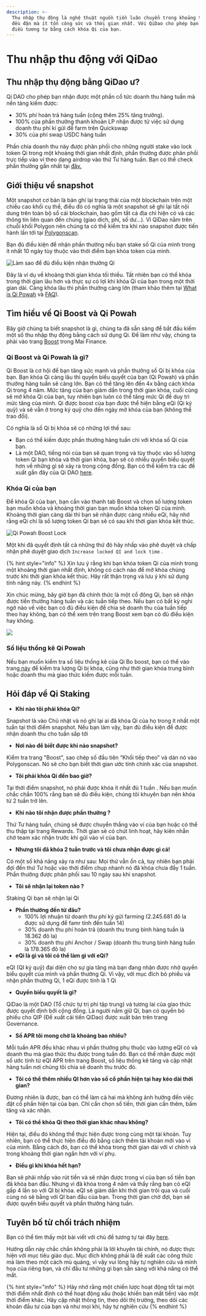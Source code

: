 ```yaml
---
description: >-
  Thu nhập thụ động là nghệ thuật nguồn tiền luân chuyển trong khoảng thời gian
  đều đặn mà ít tốn công sức và thời gian nhất. Với QiDao cho phép bạn đạt được
  điều tương tự bằng cách khóa Qi của bạn.
---
```


# Thu nhập thu động với QiDao

## Thu nhập thụ động bằng QiDao ư?

Qi DAO cho phép bạn nhận được một phần cổ tức doanh thu hàng tuần mà nền tảng kiếm được:

* 30% phí hoàn trả hàng tuần \(cộng thêm 25% tăng trưởng\). 
* 100% của phần thưởng thanh khoản LP nhận được từ việc sử dụng doanh thu phí kí gửi để farm trên Quickswap 
* 30% của phí swap USDC hàng tuần 

Phần chia doanh thu này được phân phối cho những người stake vào lock token Qi trong một khoảng thời gian nhất định, phần thưởng được phân phối trực tiếp vào ví theo dạng airdrop vào thứ Tư hàng tuần. Bạn có thể check phần thưởng gần nhất tại [đây.](https://app.mai.finance/rewards)

## Giới thiệu về snapshot

Một snapshot cơ bản là bản ghi lại trạng thái của một blockchain trên một chiều cao khối cụ thể, điều đó có nghĩa là môt snapshot sẽ ghi lại tất nội dung trên toàn bộ sổ cái blockchain, bao gồm tất cả địa chỉ hiện có và các thông tin liên quan đến chúng \(giao dich, phí, số dư...\). Vì QiDao nằm trên chuỗi khối Polygon nên chúng ta có thể kiểm tra khi nào snapshot được tiến hành lần tới tại [Polygonscan](https://polygonscan.com/).

Bạn đủ điều kiện để nhận phần thưởng nếu bạn stake số Qi của mình trong ít nhất 10 ngày tùy thuộc vào thời điểm bạn khóa token của mình. 

![L&#xE0;m sao &#x111;&#x1EC3; &#x111;&#x1EE7; &#x111;i&#x1EC1;u ki&#x1EC7;n nh&#x1EAD;n th&#x1B0;&#x1EDF;ng Qi](../.gitbook/assets/unknown.png)

Đây là ví dụ về khoảng thời gian khóa tối thiều. Tất nhiên bạn có thể khóa trong thời gian lâu hơn và thực sự có lợi khi khóa Qi của bạn trong một thời gian dài. Càng khóa  lâu thì phần thưởng càng lớn \(tham khảo thêm tại [What is Qi Powah](earning-passive-income-with-qidao.md#what-is-qi-powah) và [FAQ](earning-passive-income-with-qidao.md#faqs-of-qi-staking)\).

## Tìm hiểu về Qi Boost và Qi Powah

Bây giờ chúng ta biết snapshot là gì, chúng ta đã sẵn sàng để bắt đầu kiếm một số thu nhập thụ động bằng cách sử dụng Qi. Để làm như vậy, chúng ta phải vào trang [Boost](https://app.mai.finance/boost) trong Mai Finance.

### Qi Boost và Qi Powah là gì?

Qi Boost là cơ hội để bạn tăng sức mạnh và phần thưởng số Qi bị khóa của bạn. Bạn khóa Qi càng lâu thì quyền biểu quyết của bạn \(Qi Powah\) và phần thưởng hàng tuần sẽ càng lớn. Bạn có thể tăng lên đến 4x bằng cách khóa Qi trong 4 năm. Mức tăng của bạn giảm dần trong thời gian khóa, cuối cùng sẽ mở khóa Qi của bạn, tuy nhiên bạn luôn có thể tăng mức Qi để duy trì mức tăng của mình. Qi được boost của bạn được thể hiện bằng eQi \(Qi ký quỹ\) và sẽ vẫn ở trong ký quỹ cho đến ngày mở khóa của bạn \(không thể trao đổi\).

Có nghĩa là số Qi bị khóa sẽ có những lợi thế sau:

* Bạn có thể kiếm được phần thưởng hàng tuần chỉ với khóa số Qi của bạn.
* Là một DAO, tiếng nói của bạn sẽ quan trọng và tùy thuộc vào số lượng token Qi bạn khóa và thời gian khóa, bạn sẽ có nhiều quyền biểu quyết hơn về những gì sẽ xảy ra trong cộng đồng. Bạn có thể kiểm tra các đề xuất gần đây của Qi DAO [here](https://snapshot.org/#/qidao.eth).

### Khóa Qi của bạn

Để khóa  Qi của bạn, bạn cần vào thanh tab Boost và chọn số lượng token bạn muốn khóa và khoảng thời gian bạn muốn khóa token Qi của mình. Khoảng thời gian càng dài thì bạn sẽ nhận được càng nhiều eQi, hãy nhớ rằng eQi chỉ là số lượng token Qi bạn sẽ có sau khi thời gian khóa kết thúc.

![Qi Powah Boost Lock](../.gitbook/assets/captura.jpg)

Một khi đã quyết định tất cả những thứ đó hãy nhấp vào phê duyệt và chấp nhận phê duyệt giao dịch `Increase locked QI and lock time` .

{% hint style="info" %}
Xin lưu ý rằng khi bạn khóa token Qi của mình trong một khoảng thời gian nhất định, không có cách nào để mở khóa chúng trước khi thời gian khóa kết thúc. Hãy rất thận trọng và lưu ý khi sử dụng tính năng này.
{% endhint %}

Xin chúc mừng, bây giờ bạn đã chính thức là một cổ đông Qi, bạn sẽ nhận được tiền thưởng hàng tuần và các tuần tiếp theo. Nếu bạn có bất kỳ nghi ngờ nào về việc bạn có đủ điều kiện để chia sẻ doanh thu của tuần tiếp theo hay không, bạn có thể xem trên trang Boost xem bạn có đủ điều kiện hay không.

![](../.gitbook/assets/captura%20%281%29.jpg)

### Số liệu thống kê Qi Powah

Nếu bạn muốn kiểm tra số liệu thống kê của Qi Bo boost, bạn có thể vào trang[ này](https://app.mai.finance/boost/stats) để kiểm tra lượng Qi bị khóa, cũng như thời gian khóa trung bình hoặc doanh thu mà giao thức kiếm được mỗi tuần.

## Hỏi đáp về Qi Staking

* **Khi nào tôi phải khóa Qi?** 

Snapshot là vào Chủ nhật và nó ghi lại ai đã khóa Qi của họ trong ít nhất một tuần tại thời điểm snapshot. Nếu bạn làm vậy, bạn đủ điều kiện để được nhận doanh thu cho tuần sắp tới

* **Nơi nào để biết được khi nào snapshot?** 

Kiểm tra trang "Boost", sao chép số đầu tiên “Khối tiếp theo” và dán nó vào Polygonscan. Nó sẽ cho bạn biết thời gian ước tính chính xác của snapshot.

* **Tôi phải khóa Qi đến bao giờ?** 

Tại thời điểm snapshot, nó phải được khóa ít nhất đủ 1 tuần . Nếu bạn muốn chắc chắn 100% rằng bạn sẽ đủ điều kiện, chúng tôi khuyên bạn nên khóa từ 2 tuần trở lên.

* **Khi nào tôi nhận được phần thưởng ?** 

Thứ Tư hàng tuần, chúng sẽ được chuyển thẳng vào ví của bạn hoặc có thể thu thập tại trang Rewards. Thời gian sẽ có chút linh hoạt, hãy kiên nhẫn chờ team xác nhận trước khi gửi vào ví của bạn.

* **Nhưng tôi đã khóa 2 tuần trước và tôi chưa nhận được gì cả!** 

Có một số khả năng xảy ra như sau: Mọi thứ vẫn ổn cả, tuy nhiên bạn phải đợi đến thứ Tư hoặc vào thời điểm chụp nhanh nó đã khóa chưa đầy 1 tuần. Phần thưởng được phân phối sau 10 ngày sau khi snapshot.

* **Tôi sẽ nhận lại token nào ?** 

Staking Qi bạn sẽ nhận lại Qi

* **Phần thưởng đến từ đâu?** 
  * 100% lợi nhuận từ doanh thu phí ký gửi farming \(2.245.681 đô la được sử dụng để famr tính đến tuần 14\)
  * 30% doanh thu phí hoàn trả \(doanh thu trung bình hàng tuần là 18.362 đô la\)
  * 30% doanh thu phí Anchor / Swap \(doanh thu trung bình hàng tuần là 178.365 đô la\)
* **eQi là gì và tôi có thể làm gì với eQi?** 

eQI \(QI ký quỹ\) đại diện cho sự gia tăng mà bạn đang nhận được nhờ quyền biểu quyết của mình và phần thưởng Qi. Vì vậy, với mục đích bỏ phiếu và nhận phần thưởng Qi, 1 eQi được tính là 1 Qi

* **Quyền biểu quyết là gì?**

QiDao là một DAO \(Tổ chức tự trị phi tập trung\) và tương lai của giao thức được quyết định bởi cộng đồng. Là người nắm giữ Qi, bạn có quyền bỏ phiếu cho QIP \(Đề xuất cải tiến QiDao\) được xuất bản trên trang Governance.

* **Số APR tôi mong chờ là khoảng bao nhiêu?** 

Mỗi tuần APR đều khác nhau vì phần thưởng phụ thuộc vào lượng eQI có và doanh thu mà giao thức thu được trong tuần đó. Bạn có thể nhận được một số ước tính từ eQI APR trên trang Boost, số liệu thống kê tăng và cập nhật hàng tuần nơi chúng tôi chia sẻ doanh thu trước đó.

* **Tôi có thể thêm nhiều QI hơn vào số cổ phần hiện tại hay kéo dài thời gian?** 

Đương nhiên là được, bạn có thể làm cả hai mà không ảnh hưởng đến việc đặt cổ phần hiện tại của bạn. Chỉ cần chọn số tiền, thời gian cần thêm, bấm tăng và xác nhận.

* **Tôi có thể khóa Qi theo thời gian khác nhau không?** 

Hiện tại, điều đó không thể thực hiện được trong cùng một tài khoản. Tuy nhiên, bạn có thể  thực hiện điều đó bằng cách thêm tài khoản mới vào ví của mình. Bằng cách đó, bạn có thể khóa trong thời gian dài với ví chính và trong khoảng thời gian ngắn hơn với ví phụ.

* **Điều gì khi khóa hết hạn?** 

Bạn sẽ phải nhấp vào rút tiền và sẽ nhận được trong ví của bạn số tiền bạn đã khóa ban đầu. Nhưng vì đã khóa trong 4 năm và thấy rằng bạn có eQI gấp 4 lần so với QI bị khóa. eQI sẽ giảm dần khi thời gian trôi qua và cuối cùng nó sẽ bằng với QI ban đầu của bạn. Trong thời gian chờ đợi, bạn sẽ được  quyền biểu quyết và phần thưởng hàng tuần.

## Tuyên bố từ chối trách nhiệm

Bạn có thể tìm thấy một bài viết với chủ đề tương tự tại đây  [here](https://medium.com/@GenKham/earning-passive-income-with-qi-dao-b92a6a3721bd).

Hướng dẫn này chắc chắn không phải là lời khuyên tài chính, nó được thực hiện với mục tiêu giáo dục. Mục đích không phải là đề xuất các công thức mà làm theo một cách mù quáng, vì vậy vui lòng hãy tự nghiên cứu và minh họa của riêng bạn, và chỉ đầu tư những gì bạn sẵn sàng với khả năng có thể mất.

{% hint style="info" %}
Hãy nhớ rằng một chiến lược hoạt động tốt tại một thời điểm nhất định có thể hoạt động xấu \(hoặc khiến bạn mất tiền\) vào một thời điểm khác. Hãy cập nhật thông tin, theo dõi thị trường, theo dõi các khoản đầu tư của bạn và như mọi khi, hãy tự nghiên cứu
{% endhint %}

